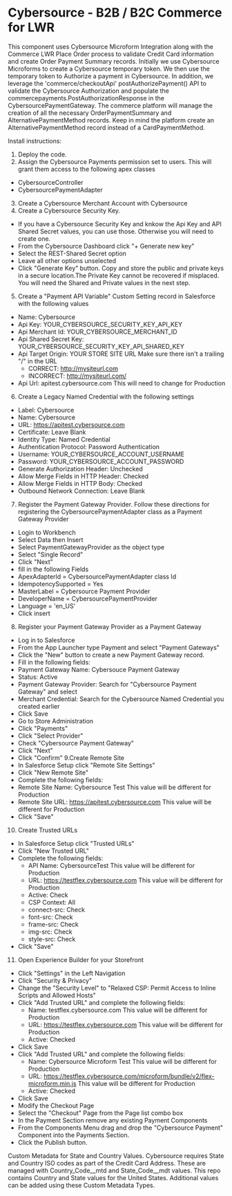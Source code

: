 # Cybersource - B2B / B2C Commerce for LWR

This component uses Cybersource Microform Integration along with the Commerce LWR Place Order process to validate Credit Card information and create Order Payment Summary records. Initially we use Cybersource Microforms to create a Cybersource temporary token. We then use the temporary token to Authorize a payment in Cybersource. In addition, we leverage the 'commerce/checkoutApi' postAuthorizePayment() API to validate the Cybersource Authorization and populate the commercepayments.PostAuthorizationResponse in the CybersourcePaymentGateway. The commerce platform will manage the creation of all the necessary OrderPaymentSummary and AlternativePaymentMethod records. Keep in mind the platform create an AlternativePaymentMethod record instead of a CardPaymentMethod.

Install instructions:
1. Deploy the code.
2. Assign the Cybersource Payments permission set to users. This will grant them access to the following apex classes
  -  CybersourceController
  -  CybersourcePaymentAdapter
3. Create a Cybersource Merchant Account with Cybersource
4. Create a Cybersource Security Key.
  - If you have a Cybersource Security Key and knkow the Api Key and API Shared Secret values, you can use those. Otherwise you will need to create one.
  - From the Cybersource Dashboard click "+ Generate new key"
  - Select the REST-Shared Secret option
  - Leave all other options unselected
  - Click "Generate Key" button. Copy and store the public and private keys in a secure location.The Private Key cannot be recovered if misplaced. You will need the Shared and Private values in the next step.
5. Create a "Payment API Variable" Custom Setting record in Salesforce with the following values
  - Name: Cybersource
  - Api Key: YOUR_CYBERSOURCE_SECURITY_KEY_API_KEY
  - Api Merchant Id: YOUR_CYBERSOURCE_MERCHANT_ID
  - Api Shared Secret Key: YOUR_CYBERSOURCE_SECURITY_KEY_API_SHARED_KEY
  - Api Target Origin: YOUR STORE SITE URL Make sure there isn't a trailing "/" in the URL
    - CORRECT: http://mysiteurl.com
    - INCORRECT: http://mysiteurl.com/
  - Api Url: apitest.cybersource.com This will need to change for Production
6. Create a Legacy Named Credential with the following settings
  - Label:	Cybersource
  - Name:	Cybersource
  - URL:	https://apitest.cybersource.com
  - Certificate: Leave Blank
  - Identity Type: Named Credential
  - Authentication Protocol: Password Authentication
  - Username:	YOUR_CYBERSOURCE_ACCOUNT_USERNAME
  - Password:	YOUR_CYBERSOURCE_ACCOUNT_PASSWORD
  - Generate Authorization Header: Unchecked
  - Allow Merge Fields in HTTP Header: Checked
  - Allow Merge Fields in HTTP Body: Checked
  - Outbound Network Connection: Leave Blank
7. Register the Payment Gateway Provider. Follow these directions for registering the CybersourcePaymentAdapter class as a Payment Gateway Provider
  - Login to Workbench
  - Select Data then Insert
  - Select PaymentGatewayProvider as the object type
  - Select "Single Record"
  - Click "Next"
  - fill in the following Fields
  - ApexAdapterId = CybersourcePaymentAdapter class Id
  - IdempotencySupported = Yes
  - MasterLabel = Cybersource Payment Provider
  - DeveloperName = CybersourcePaymentProvider
  - Language = 'en_US'
  - Click insert
8. Register your Payment Gateway Provider as a Payment Gateway
  - Log in to Salesforce
  - From the App Launcher type Payment and select "Payment Gateways"
  - Click the "New" button to create a new Payment Gateway record.
  - Fill in the following fields:
  - Payment Gateway Name: Cybersouce Payment Gateway
  - Status: Active
  - Payment Gateway Provider: Search for "Cybersource Payment Gateway" and select
  - Merchant Credential: Search for the Cybersource Named Credential you created earlier
  - Click Save
  - Go to Store Administration
  - Click "Payments"
  - Click "Select Provider"
  - Check "Cybersource Payment Gateway"
  - Click "Next"
  - Click "Confirm"
9.Create Remote Site
  - In Salesforce Setup click "Remote Site Settings"
  - Click "New Remote Site"
  - Complete the following fields:
  - Remote Site Name: Cybersource Test This value will be different for Production
  - Remote Site URL: https://apitest.cybersource.com This value will be different for Production
  - Click "Save"
10. Create Trusted URLs
  - In Salesforce Setup click "Trusted URLs"
  - Click "New Trusted URL"
  - Complete the following fields:
    - API Name: CybersourceTest This value will be different for Production
    - URL: https://testflex.cybersource.com  This value will be different for Production
    - Active: Check
    - CSP Context: All
    - connect-src: Check
    - font-src: Check
    - frame-src: Check
    - img-src: Check
    - style-src: Check
  - Click "Save"
11. Open Experience Builder for your Storefront
  - Click "Settings" in the Left Navigation
  - Click "Security & Privacy"
  - Change the "Security Level" to "Relaxed CSP: Permit Access to Inline Scripts and Allowed Hosts"
  - Click "Add Trusted URL" and complete the following fields:
    - Name: testflex.cybersource.com  This value will be different for Production
    - URL: https://testflex.cybersource.com  This value will be different for Production
    - Active: Checked
  - Click Save
  - Click "Add Trusted URL" and complete the following fields:
    - Name: Cybersource Microform Test  This value will be different for Production
    - URL: https://testflex.cybersource.com/microform/bundle/v2/flex-microform.min.js  This value will be different for Production
    - Active: Checked
  - Click Save
  - Modify the Checkout Page
  - Select the "Checkout" Page from the Page list combo box
  - In the Payment Section remove any existing Payment Components
  - From the Components Menu drag and drop the "Cybersource Payment" Component into the Payments Section.
  - Click the Publish button.


  Custom Metadata for State and Country Values.
  Cybersource requires State and Country ISO codes as part of the Credit Card Address. These are managed with Country_Code__mtd and State_Code__mdt values. This repo contains Country and State values for the United States. Additional values can be added using these Custom Metadata Types.

